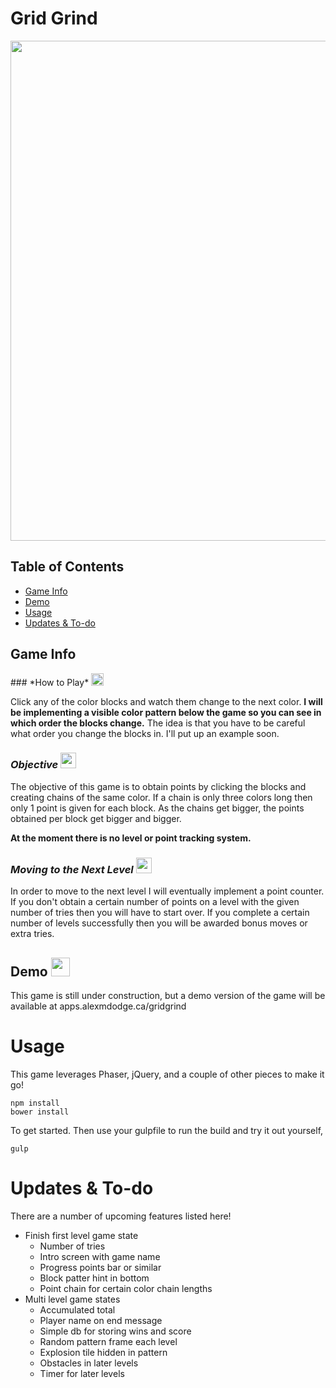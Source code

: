 # Grid Grind
<img src="http://i.imgur.com/WSyzRU2.png" width="800px">

## Table of Contents
* [Game Info](#game) <br>
* [Demo](#demo) <br>
* [Usage](#usage) <br>
* [Updates & To-do](#todo)

<h2>
	<a name="game" aria-hidden="true" class="anchor"></a>
	Game Info
</h2>
### *How to Play* <img src="http://image.flaticon.com/icons/png/512/25/25400.png" width="20px">

Click any of the color blocks and watch them change to the next color. **I will be implementing a visible color pattern below the game so you can see in which order the blocks change.** The idea is that you have to be careful what order you change the blocks in. I'll put up an example soon.

### *Objective* <img src="https://upload.wikimedia.org/wikipedia/commons/thumb/7/71/Ok_sign_font_awesome.svg/600px-Ok_sign_font_awesome.svg.png" width="25px">
The objective of this game is to obtain points by clicking the blocks and creating chains of the same color. If a chain is only three colors long then only 1 point is given for each block. As the chains get bigger, the points obtained per block get bigger and bigger.

**At the moment there is no level or point tracking system.**

### *Moving to the Next Level* <img src="https://upload.wikimedia.org/wikipedia/commons/thumb/0/03/Plus_sign_font_awesome.svg/512px-Plus_sign_font_awesome.svg.png" width="25px">
In order to move to the next level I will eventually implement a point counter. If you don't obtain a certain number of points on a level with the given number of tries then you will have to start over. If you complete a certain number of levels successfully then you will be awarded bonus moves or extra tries.

<h2>
	<a name="demo" aria-hidden="true" class="anchor"></a>
	Demo
	<img src="http://zanifesto.com/zfassets/graphics/ionicons/game-controller-b-512px.svg" width="30px">
</h2> 
This game is still under construction, but a demo version of the game will be available at apps.alexmdodge.ca/gridgrind

<h1>
	<a name="usage" aria-hidden="true" class="anchor"></a>
	Usage
</h1>
This game leverages Phaser, jQuery, and a couple of other pieces to make it go!

```
npm install
bower install
```

To get started. Then use your gulpfile to run the build and try it out yourself,

```
gulp
```

<h1>
	<a name="todo" aria-hidden="true" class="anchor"></a>
	Updates & To-do
</h1>
There are a number of upcoming features listed here!

* Finish first level game state
  * Number of tries
  * Intro screen with game name
  * Progress points bar or similar
  * Block patter hint in bottom
  * Point chain for certain color chain lengths
* Multi level game states
  * Accumulated total
  * Player name on end message
  * Simple db for storing wins and score
  * Random pattern frame each level
  * Explosion tile hidden in pattern
  * Obstacles in later levels
  * Timer for later levels
